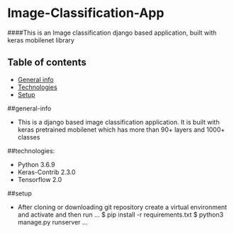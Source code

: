 # Image-Classification-App



####This is an Image classification django based application, built with keras mobilenet library

## Table of contents
* [General info](#general-info)
* [Technologies](#technologies)
* [Setup](#setup)

##general-info
* This is a django based image classification application. It is built with keras pretrained mobilenet which has more than 90+ layers and 1000+ classes



##technologies:
* Python 3.6.9
* Keras-Contrib 2.3.0
* Tensorflow 2.0

##setup
* After cloning or downloading git repository create a virtual environment and activate and then run
...
$ pip install -r requirements.txt
$ python3 manage.py runserver
...
